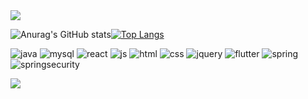 
<img src="https://capsule-render.vercel.app/api?type=waving&color=4FB2CF&height=150&section=header" />

   ![Anurag's GitHub stats](https://github-readme-stats.vercel.app/api?username=yunazz2&show_icons=true&theme=graywhite)[![Top Langs](https://github-readme-stats.vercel.app/api/top-langs/?username=yunazz2&layout=compact)](https://github.com/anuraghazra/github-readme-stats)



   ![java](https://img.shields.io/badge/Java-ED8B00?style=for-the-badge&logo=openjdk&logoColor=white) ![mysql](https://img.shields.io/badge/MySQL-00000F?style=for-the-badge&logo=mysql&logoColor=white) ![react](https://img.shields.io/badge/React-20232A?style=for-the-badge&logo=react&logoColor=61DAFB) ![js](https://img.shields.io/badge/JavaScript-F7DF1E?style=for-the-badge&logo=JavaScript&logoColor=white) ![html](https://img.shields.io/badge/HTML5-E34F26?style=for-the-badge&logo=html5&logoColor=white) ![css](https://img.shields.io/badge/CSS-239120?&style=for-the-badge&logo=css3&logoColor=white) ![jquery](https://img.shields.io/badge/jQuery-0769AD?style=for-the-badge&logo=jquery&logoColor=white) ![flutter](https://img.shields.io/badge/Flutter-02569B?style=for-the-badge&logo=flutter&logoColor=white) ![spring](https://img.shields.io/badge/Spring-6DB33F?style=for-the-badge&logo=spring&logoColor=white) ![springsecurity](https://img.shields.io/badge/Spring_Security-6DB33F?style=for-the-badge&logo=Spring-Security&logoColor=white)

<img src="https://capsule-render.vercel.app/api?type=waving&color=4FB2CF&height=150&section=footer" />



